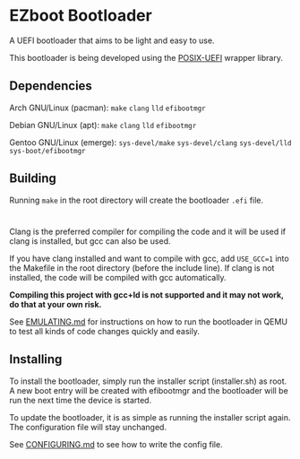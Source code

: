 # EZboot Bootloader

A UEFI bootloader that aims to be light and easy to use.

This bootloader is being developed using the [POSIX-UEFI](https://gitlab.com/bztsrc/posix-uefi) wrapper library.


## Dependencies

Arch GNU/Linux (pacman): `make` `clang` `lld` `efibootmgr`

Debian GNU/Linux (apt): `make` `clang` `lld` `efibootmgr`

Gentoo GNU/Linux (emerge): `sys-devel/make` `sys-devel/clang` `sys-devel/lld` `sys-boot/efibootmgr`

## Building

Running `make` in the root directory will create the bootloader `.efi` file.
#
Clang is the preferred compiler for compiling the code and it will be used if clang is installed, but gcc can also be used.

If you have clang installed and want to compile with gcc, add `USE_GCC=1` into the Makefile in the root directory (before the include line). If clang is not installed, the code will be compiled with gcc automatically.

**Compiling this project with gcc+ld is not supported and it may not work, do that at your own risk.**

See [EMULATING.md](EMULATING.md) for instructions on how to run the bootloader in QEMU to test all kinds of code changes quickly and easily.

## Installing

To install the bootloader, simply run the installer script (installer.sh) as root. A new boot entry will be created with efibootmgr and the bootloader will be run the next time the device is started.

To update the bootloader, it is as simple as running the installer script again. The configuration file will stay unchanged.

See [CONFIGURING.md](CONFIGURING.md) to see how to write the config file.
